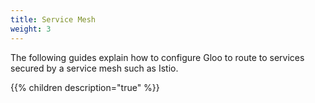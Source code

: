 ```yaml
---
title: Service Mesh
weight: 3
---
```


The following guides explain how to configure Gloo to route to services secured by a service mesh such as Istio.

{{% children description="true" %}}
